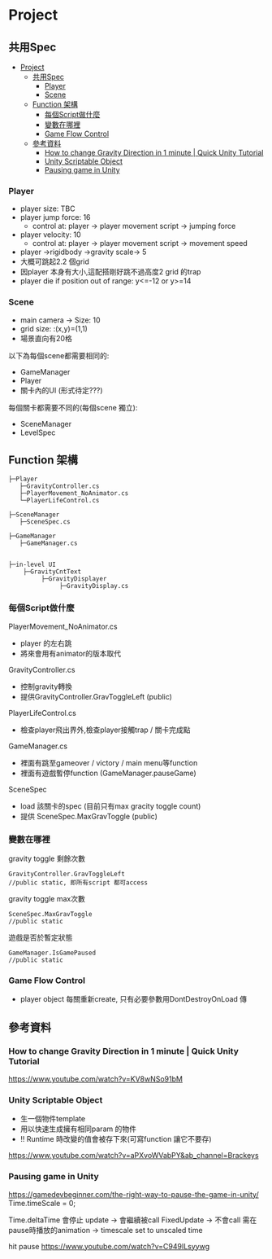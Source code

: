 # Project

## 共用Spec

- [Project](#project)
  - [共用Spec](#共用spec)
    - [Player](#player)
    - [Scene](#scene)
  - [Function 架構](#function-架構)
    - [每個Script做什麼](#每個script做什麼)
    - [變數在哪裡](#變數在哪裡)
    - [Game Flow Control](#game-flow-control)
  - [參考資料](#參考資料)
    - [How to change Gravity Direction in 1 minute | Quick Unity Tutorial](#how-to-change-gravity-direction-in-1-minute--quick-unity-tutorial)
    - [Unity Scriptable Object](#unity-scriptable-object)
    - [Pausing game in Unity](#pausing-game-in-unity)


### Player

- player size: TBC
- player jump force: 16
	- control at: player -> player movement script -> jumping force
- player velocity: 10
	- control at: player -> player movement script -> movement speed
- player ->rigidbody ->gravity scale-> 5
- 大概可跳起2.2 個grid
- 因player 本身有大小,這配搭剛好跳不過高度2 grid 的trap
- player die if position out of range: y<=-12 or y>=14

### Scene

- main camera -> Size: 10
- grid size: :(x,y)=(1,1)
- 場景直向有20格


以下為每個scene都需要相同的:
- GameManager
- Player 
- 關卡內的UI (形式待定???)

每個關卡都需要不同的(每個scene 獨立):

- SceneManager
- LevelSpec

## Function 架構

```
├─Player
   ├─GravityController.cs
   ├─PlayerMovement_NoAnimator.cs
   └─PlayerLifeControl.cs
   
├─SceneManager
   ├─SceneSpec.cs
   
├─GameManager
   ├─GameManager.cs
   
   
├─in-level UI
    ├─GravityCntText
	     ├─GravityDisplayer
		      ├─GravityDisplay.cs
```
### 每個Script做什麼

PlayerMovement_NoAnimator.cs
- player 的左右跳
- 將來會用有animator的版本取代

GravityController.cs
- 控制gravity轉換
- 提供GravityController.GravToggleLeft (public)

PlayerLifeControl.cs
- 檢查player飛出界外,檢查player接觸trap / 關卡完成點

GameManager.cs
- 裡面有跳至gameover / victory / main menu等function
- 裡面有遊戲暫停function (GameManager.pauseGame)

SceneSpec
- load 該關卡的spec (目前只有max gracity toggle count)
- 提供 SceneSpec.MaxGravToggle (public)

### 變數在哪裡

gravity toggle 剩餘次數
```
GravityController.GravToggleLeft  
//public static, 即所有script 都可access

```
gravity toggle max次數
```
SceneSpec.MaxGravToggle
//public static
```

遊戲是否於暫定狀態
```
GameManager.IsGamePaused
//public static
```


### Game Flow Control
- player object 每關重新create, 只有必要參數用DontDestroyOnLoad 傳

## 參考資料

### How to change Gravity Direction in 1 minute | Quick Unity Tutorial
https://www.youtube.com/watch?v=KV8wNSo91bM

### Unity Scriptable Object
- 生一個物件template
- 用以快速生成擁有相同param 的物件
- !! Runtime 時改變的值會被存下來(可寫function 讓它不要存)

https://www.youtube.com/watch?v=aPXvoWVabPY&ab_channel=Brackeys

### Pausing game in Unity
https://gamedevbeginner.com/the-right-way-to-pause-the-game-in-unity/
Time.timeScale = 0;

Time.deltaTime 會停止
update -> 會繼續被call
FixedUpdate -> 不會call
需在pause時播放的animation -> timescale set to unscaled time

hit pause
https://www.youtube.com/watch?v=C949ILsyywg